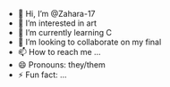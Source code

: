 - 👋 Hi, I’m @Zahara-17
- 👀 I’m interested in art
- 🌱 I’m currently learning C
- 💞️ I’m looking to collaborate on my final
- 📫 How to reach me ...
- 😄 Pronouns: they/them
- ⚡ Fun fact: ...

<!---
Zahara-17/Zahara-17 is a ✨ special ✨ repository because its `README.md` (this file) appears on your GitHub profile.
You can click the Preview link to take a look at your changes.
--->
